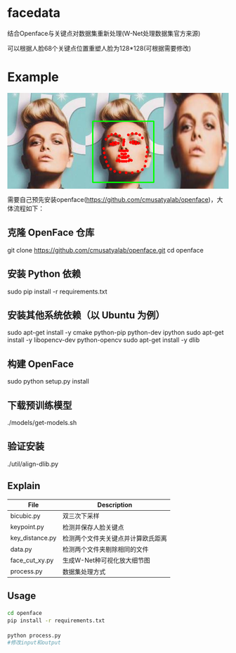 # facedata
结合Openface与关键点对数据集重新处理(W-Net处理数据集官方来源)

可以根据人脸68个关键点位置重塑人脸为128*128(可根据需要修改)

# Example
<div style="display: flex; justify-content: center;">
    <img src="./img/image.png" width="200"/>
    <img src="./img/image_with_bb.png" width="200"/>
    <img src="./img/image_cropped.png" width="200"/>
</div>

需要自己预先安装openface(https://github.com/cmusatyalab/openface)，大体流程如下：
## 克隆 OpenFace 仓库
git clone https://github.com/cmusatyalab/openface.git
cd openface

## 安装 Python 依赖
sudo pip install -r requirements.txt

## 安装其他系统依赖（以 Ubuntu 为例）
sudo apt-get install -y cmake python-pip python-dev ipython
sudo apt-get install -y libopencv-dev python-opencv
sudo apt-get install -y dlib

## 构建 OpenFace
sudo python setup.py install

## 下载预训练模型
./models/get-models.sh

## 验证安装
./util/align-dlib.py



## Explain
| File            | Description                       |
|-----------------|-----------------------------------|
| bicubic.py      | 双三次下采样                      |
| keypoint.py     | 检测并保存人脸关键点              |
| key_distance.py | 检测两个文件夹关键点并计算欧氏距离 |
| data.py         | 检测两个文件夹剔除相同的文件        |
| face_cut_xy.py  | 生成W-Net种可视化放大细节图       |
| process.py      | 数据集处理方式                   |





## Usage

```bash
cd openface
pip install -r requirements.txt

python process.py
#修改input和output
```

